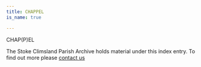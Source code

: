 ```yaml
---
title: CHAPPEL
is_name: true

---
```


CHAP(P)EL


The Stoke Climsland Parish Archive holds material under this index entry. To find out more please [contact us](/contact/)

